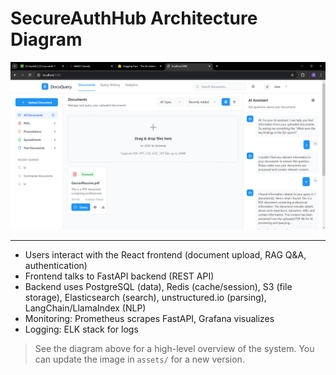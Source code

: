 # SecureAuthHub Architecture Diagram

![SecureAuthHub Architecture](assets/Screenshot%202025-05-25%20013531.png)

---

- Users interact with the React frontend (document upload, RAG Q&A, authentication)
- Frontend talks to FastAPI backend (REST API)
- Backend uses PostgreSQL (data), Redis (cache/session), S3 (file storage), Elasticsearch (search), unstructured.io (parsing), LangChain/LlamaIndex (NLP)
- Monitoring: Prometheus scrapes FastAPI, Grafana visualizes
- Logging: ELK stack for logs

> See the diagram above for a high-level overview of the system. You can update the image in `assets/` for a new version.
